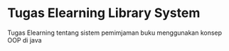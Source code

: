# Tugas Elearning Library System
Tugas Elearning tentang sistem pemimjaman buku menggunakan konsep OOP di java
